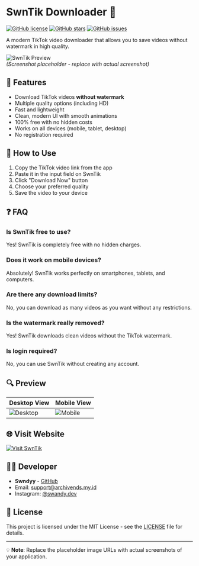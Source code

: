 # SwnTik Downloader 🚀

[![GitHub license](https://img.shields.io/github/license/swndyyy/SwnTik-Downloader?style=flat-square)](https://github.com/swndyyy/SwnTik-Downloader/blob/main/LICENSE)
[![GitHub stars](https://img.shields.io/github/stars/swndyyy/SwnTik-Downloader?style=flat-square)](https://github.com/swndyyy/SwnTik-Downloader/stargazers)
[![GitHub issues](https://img.shields.io/github/issues/swndyyy/SwnTik-Downloader?style=flat-square)](https://github.com/swndyyy/SwnTik-Downloader/issues)

A modern TikTok video downloader that allows you to save videos without watermark in high quality.

![SwnTik Preview](https://raw.githubusercontent.com/swndyy/DB/main/storage/6af8ac15.jpeg)  
*(Screenshot placeholder - replace with actual screenshot)*

## 🌟 Features

- Download TikTok videos **without watermark**
- Multiple quality options (including HD)
- Fast and lightweight
- Clean, modern UI with smooth animations
- 100% free with no hidden costs
- Works on all devices (mobile, tablet, desktop)
- No registration required

## 🚀 How to Use

1. Copy the TikTok video link from the app
2. Paste it in the input field on SwnTik
3. Click "Download Now" button
4. Choose your preferred quality
5. Save the video to your device

## ❓ FAQ

### Is SwnTik free to use?
Yes! SwnTik is completely free with no hidden charges.

### Does it work on mobile devices?
Absolutely! SwnTik works perfectly on smartphones, tablets, and computers.

### Are there any download limits?
No, you can download as many videos as you want without any restrictions.

### Is the watermark really removed?
Yes! SwnTik downloads clean videos without the TikTok watermark.

### Is login required?
No, you can use SwnTik without creating any account.

## 🔍 Preview

| Desktop View | Mobile View |
|-------------|-------------|
| ![Desktop](https://raw.githubusercontent.com/swndyy/DB/main/storage/c1103ac0.jpeg) | ![Mobile](https://raw.githubusercontent.com/swndyy/DB/main/storage/6af8ac15.jpeg) |

## 🌐 Visit Website

[![Visit SwnTik](https://img.shields.io/badge/Visit-SwnTik-blue?style=for-the-badge&logo=tiktok)](https://swndyyy.github.io/SwnTik-Downloader/)

## 👨‍💻 Developer

- **Swndyy** - [GitHub](https://github.com/swndyyy)
- Email: support@archivends.my.id
- Instagram: [@swandy.dev](https://instagram.com/sennhndra)

## 📜 License

This project is licensed under the MIT License - see the [LICENSE](LICENSE) file for details.

---

💡 **Note**: Replace the placeholder image URLs with actual screenshots of your application.